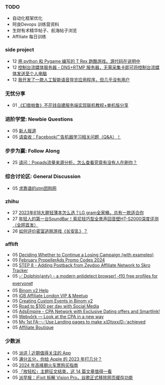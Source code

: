### TODO
-  自动化框架优化
-  阿良Devops 训练营资料
-  生财有术精华帖子、航海帖子浏览
-  Affiliate 每日训练

### side project
<!-- sideproject:START -->
-  12 [用 python 和 Pygame 编写的 T Rex 跑酷游戏。源代码在说明中](https://www.youtube.com/watch?v=pZySIXSelCA)
-  12 [控制台流媒体服务器 - DNS+RTMP 服务器，无需采集卡即可将控制台流媒体发送至个人电脑](https://github.com/Aioros/console-streaming-server)
-  12 [我开发了一款人工智能语音导览应用程序，但几乎没有用户](https://www.reddit.com/r/SideProject/comments/18gpp0e/ive_built_an_ai_audio_tour_app_but_have_almost_no/)<!-- sideproject:END -->


### 无忧分享
<!-- ruyo:START -->
-  01 [《幻兽帕鲁》不花钱自建服务端实现联机教程+单机版分享](https://51.ruyo.net/18604.html)<!-- ruyo:END -->

### 进阶学堂: Newbie Questions
<!-- advertcn1:START -->
-  05 [新人报道](https://www.advertcn.com/thread-113930-1-1.html)
-  05 [请查收：Facebook广告机器学习相关问题（Q&amp;A）！](https://www.advertcn.com/thread-113927-1-1.html)<!-- advertcn1:END -->

### 步步为赢: Follow Along
<!-- advertcn2:START -->
-  25 [请问：Popads流量来源分析，怎么查看究竟有没有人在刷你？](https://www.advertcn.com/thread-113807-1-1.html)<!-- advertcn2:END -->

### 综合讨论区: General Discussion
<!-- advertcn3:START -->
-  05 [求靠谱的stm团购网](https://www.advertcn.com/thread-113929-1-1.html)<!-- advertcn3:END -->


### zhihu
<!-- zhihu:START -->
-  27 [2023年618大屏轻薄本怎么选？LG gram全家桶，总有一款适合你](http://zhuanlan.zhihu.com/p/632641888?utm_campaign=rss&utm_medium=rss&utm_source=rss&utm_content=title)
-  27 [年轻人的第一台SoundBar！索尼轻巧型全景声回音壁HT-S2000深度评测（全网首发）](http://zhuanlan.zhihu.com/p/630990296?utm_campaign=rss&utm_medium=rss&utm_source=rss&utm_content=title)
-  26 [如何评价密室逃脱游戏《长安乱》？](http://www.zhihu.com/question/563950552/answer/3045961312?utm_campaign=rss&utm_medium=rss&utm_source=rss&utm_content=title)<!-- zhihu:END -->

### afflift
<!-- afflift:START -->
-  05 [Deciding Whether to Continue a Losing Campaign &lpar;with examples&rpar;](https://afflift.com/f/threads/deciding-whether-to-continue-a-losing-campaign-with-examples.12595/)
-  05 [February PropellerAds Promo Codes 2024](https://afflift.com/f/threads/february-propellerads-promo-codes-2024.12592/)
-  05 [STEP 8 - Adding Postback from Zeydoo Affiliate Network to Skro Tracker](https://afflift.com/f/threads/step-8-adding-postback-from-zeydoo-affiliate-network-to-skro-tracker.12319/)
-  05 [✅ Dolphin{anty} - a modern antidetect browser! -❗️10 free profiles for everyone❗️](https://afflift.com/f/threads/%E2%9C%85-dolphin-anty-a-modern-antidetect-browser-%E2%9D%97%EF%B8%8F10-free-profiles-for-everyone%E2%9D%97%EF%B8%8F.7310/)
-  05 [Binom v2 Help](https://afflift.com/f/threads/binom-v2-help.12511/)
-  05 [iGB Affiliate London VIP &amp; Meetup](https://afflift.com/f/threads/igb-affiliate-london-vip-meetup.12570/)
-  05 [Creating Custom Events in Binom v2](https://afflift.com/f/threads/creating-custom-events-in-binom-v2.12594/)
-  05 [Road to $100 per day with Social Media](https://afflift.com/f/threads/road-to-100-per-day-with-social-media.12012/)
-  05 [AdsEmpire - CPA Network with Exclusive Dating offers and Smartlink!](https://afflift.com/f/threads/adsempire-cpa-network-with-exclusive-dating-offers-and-smartlink.6820/)
-  05 [Webvõrk — Look at the CPA in a new way](https://afflift.com/f/threads/webv%C3%B5rk-%E2%80%94-look-at-the-cpa-in-a-new-way.2820/)
-  05 [My 1st FA--✅Use Landing pages to make x$/D to xx$/D✅achieved](https://afflift.com/f/threads/my-1st-fa-%E2%9C%85use-landing-pages-to-make-x-d-to-xx-d%E2%9C%85achieved.12502/)
-  05 [Affiliate Boutique](https://afflift.com/f/threads/affiliate-boutique.8028/)<!-- afflift:END -->

### 少数派
<!-- sspai:START -->
-  05 [派评 | 近期值得关注的 App](https://sspai.com/post/86335)
-  05 [满分五分，你给 Apple 的 2023 年打几分？](https://sspai.com/post/83281)
-  05 [2024 年高峰期火车票购买指南](https://sspai.com/post/86328)
-  05 [「放轻松」主题征文结束，这 14 篇文章值得一看](https://sspai.com/post/86307)
-  05 [派早报：iFixit 拆解 Vision Pro，谷歌正式移除网页缓存功能](https://sspai.com/post/86310)<!-- sspai:END -->
